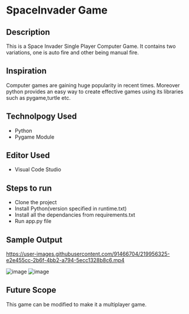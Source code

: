 # SpaceInvader Game
## Description
This is a Space Invader Single Player Computer Game. It contains two variations, one is auto fire and other being manual fire.
## Inspiration
Computer games are gaining huge popularity in recent times. Moreover python provides an easy way to create effective games using its libraries such as pygame,turtle etc.
## Technolpogy Used
* Python
* Pygame Module
## Editor Used
* Visual Code Studio
## Steps to run
* Clone the project
* Install Python(version specified in runtime.txt)
* Install all the dependancies from requirements.txt
* Run app.py file
## Sample Output

https://user-images.githubusercontent.com/91466704/219956325-e2e455cc-2b6f-4bb2-a794-5ecc1328b8c6.mp4

![image](https://user-images.githubusercontent.com/91466704/171983298-ee80cc9f-e321-474f-be46-5f9547758e3a.png)
![image](https://user-images.githubusercontent.com/91466704/171983327-e9f8c631-5fe8-444f-8b69-5fb2d9628924.png)
## Future Scope
This game can be modified to make it a multiplayer game.

